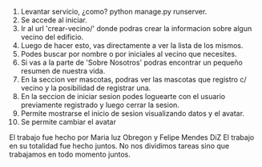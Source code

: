 1. Levantar servicio, ¿como? python manage.py runserver. 
2. Se accede al iniciar.  
3. Ir al url 'crear-vecino/' donde podras crear la informacion sobre algun vecino del edificio.
4. Luego de hacer esto, vas directamente a ver la lista de los mismos.
5. Podes buscar por nombre o por iniciales al vecino que necesites. 
6. Si vas a la parte de 'Sobre Nosotros' podras encontrar un pequeño resumen de nuestra vida. 
7. En la seccion ver mascotas, podras ver las mascotas que registro c/ vecino y la posibilidad de registrar una.
8. En la seccion de iniciar sesion podes loguearte con el usuario previamente registrado y luego cerrar la sesion.
9. Permite mostrarse el inicio de sesion visualizando datos y el avatar.
10. Se permite cambiar el avatar

El trabajo fue hecho por Maria luz Obregon y Felipe Mendes DiZ
El trabajo en su totalidad fue hecho juntos. No nos dividimos tareas sino que trabajamos en todo momento juntos.